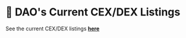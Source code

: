 # 📡 DAO's Current CEX/DEX Listings

See the current CEX/DEX listings [**here**](https://shapeshift.com/library/shapeshift-daos-current-cex-dex-listings)
